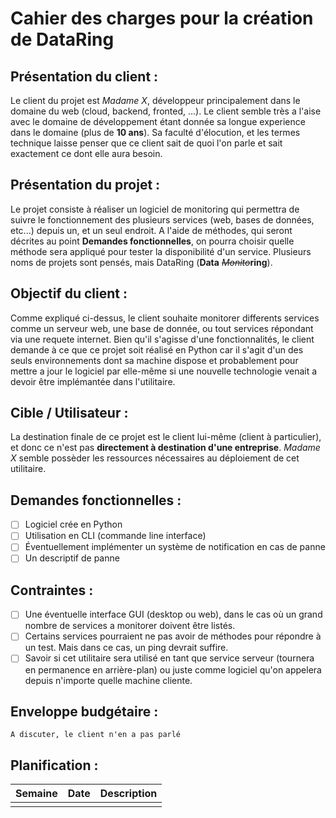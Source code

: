 # Cahier des charges pour la création de DataRing
## Présentation du client :
Le client du projet est *Madame X*, développeur principalement dans le domaine du web (cloud, backend, fronted, ...).
Le client semble très a l'aise avec le domaine de développement étant donnée sa longue experience dans le domaine (plus de **10 ans**).
Sa faculté d'élocution, et les termes technique laisse penser que ce client sait de quoi l'on parle et sait exactement ce dont elle aura besoin. 

## Présentation du projet :
Le projet consiste à réaliser un logiciel de monitoring qui permettra de suivre le fonctionnement des plusieurs services (web, bases de données, etc...) depuis un, et un seul endroit.
A l'aide de méthodes, qui seront décrites au point **Demandes fonctionnelles**, on pourra choisir quelle méthode sera appliqué pour tester la disponibilité d'un service. Plusieurs noms
de projets sont pensés, mais DataRing (**Data** ~~*Monito*~~**ring**).

## Objectif du client :
Comme expliqué ci-dessus, le client souhaite monitorer differents services comme un serveur web, une base de donnée, ou tout services répondant via une requete internet.
Bien qu'il s'agisse d'une fonctionnalités, le client demande à ce que ce projet soit réalisé en Python car il s'agit d'un des seuls environnements dont
sa machine dispose et probablement pour mettre a jour le logiciel par elle-même si une nouvelle technologie venait a devoir
être implémantée dans l'utilitaire.

## Cible / Utilisateur :
La destination finale de ce projet est le client lui-même (client à particulier), et donc ce n'est pas **directement à destination d'une entreprise**.
*Madame X* semble possèder les ressources nécessaires au déploiement de cet utilitaire.

## Demandes fonctionnelles :
- [ ] Logiciel crée en Python
- [ ] Utilisation en CLI (commande line interface)
- [ ] Éventuellement implémenter un système de notification en cas de panne
- [ ] Un descriptif de panne

## Contraintes :
- [ ] Une éventuelle interface GUI (desktop ou web), dans le cas où un grand nombre de services a monitorer doivent être listés.
- [ ] Certains services pourraient ne pas avoir de méthodes pour répondre à un test. Mais dans ce cas, un ping devrait suffire.
- [ ] Savoir si cet utilitaire sera utilisé en tant que service serveur (tournera en permanence en arrière-plan) ou juste comme logiciel qu'on appelera depuis n'importe quelle machine cliente.

## Enveloppe budgétaire :
```text
A discuter, le client n'en a pas parlé
```
## Planification :
| **Semaine** | **Date** | **Description** |
|-------------|----------|-----------------|
|             |          |                 |
